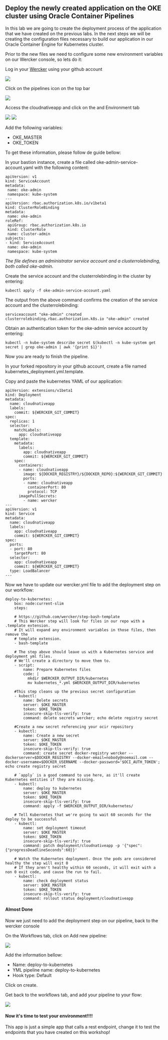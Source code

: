 ## Deploy the newly created application on the OKE cluster using Oracle Container Pipelines

In this lab we are going to create the deployment process of the application that we have created on the previous labs. In the next steps we will be creating the configuration files necessary to build our application in our Oracle Container Engine for Kubernetes cluster.

Prior to the new files we need to configure some new environment variables on our Wercker console, so lets do it:

Log in your [Wercker](app.wercker.com) using your github account

![](../lab400/images/wercker14.png)

Click on the pipelines icon on the top bar

![](images/wercker01.png)

Access the cloudnativeapp and click on the and Environment tab

![](images/wercker02.png)
![](images/wercker03.png)

Add the following variables:

* OKE_MASTER
* OKE_TOKEN

To get these information, please follow de guide bellow:

In your bastion instance, create a file called oke-admin-service-account.yaml with the following content:
 ```
 apiVersion: v1
kind: ServiceAccount
metadata:
  name: oke-admin
  namespace: kube-system
---
apiVersion: rbac.authorization.k8s.io/v1beta1
kind: ClusterRoleBinding
metadata:
  name: oke-admin
roleRef:
  apiGroup: rbac.authorization.k8s.io
  kind: ClusterRole
  name: cluster-admin
subjects:
- kind: ServiceAccount
  name: oke-admin
  namespace: kube-system
 ```

_The file defines an administrator service account and a clusterrolebinding, both called oke-admin._

Create the service account and the clusterrolebinding in the cluster by entering:
```
kubectl apply -f oke-admin-service-account.yaml 
```
The output from the above command confirms the creation of the service account and the clusterrolebinding:
```
serviceaccount "oke-admin" created
clusterrolebinding.rbac.authorization.k8s.io "oke-admin" created
```

Obtain an authentication token for the oke-admin service account by entering:
```
kubectl -n kube-system describe secret $(kubectl -n kube-system get secret | grep oke-admin | awk '{print $1}')
```

Now you are ready to finish the pipeline.

In your forked repository in your github account, create a file named kubernetes_deployment.yml.template.

Copy and paste the kubernetes YAML of our application:

```
apiVersion: extensions/v1beta1
kind: Deployment
metadata:
  name: cloudnativeapp
  labels:
    commit: ${WERCKER_GIT_COMMIT}
spec:
  replicas: 1
  selector:
    matchLabels:
      app: cloudnativeapp
  template:
    metadata:
      labels:
        app: cloudnativeapp
        commit: ${WERCKER_GIT_COMMIT}
    spec:
      containers:
      - name: cloudnativeapp
        image: ${DOCKER_REGISTRY}/${DOCKER_REPO}:${WERCKER_GIT_COMMIT}
        ports:
        - name: cloudnativeapp
          containerPort: 80
          protocol: TCP
      imagePullSecrets:
        - name: wercker
---
apiVersion: v1
kind: Service
metadata:
  name: cloudnativeapp
  labels:
    app: cloudnativeapp
    commit: ${WERCKER_GIT_COMMIT}
spec:
  ports:
  - port: 80
    targetPort: 80
  selector:
    app: cloudnativeapp
    commit: ${WERCKER_GIT_COMMIT}
  type: LoadBalancer
---
```

Now we have to update our wercker.yml file to add the deployment step on our workflow:

```
deploy-to-kubernetes:
    box: node:current-slim
    steps:

    # https://github.com/wercker/step-bash-template
    # This Wercker step will look for files in our repo with a .template extension.
    # It will expand any environment variables in those files, then remove the
    # template extension.
    - bash-template

    # The step above should leave us with a Kubernetes service and deployment yml files.
    # We'll create a directory to move them to.
    - script:
        name: Prepare Kubernetes files
        code: |
          mkdir $WERCKER_OUTPUT_DIR/kubernetes
          mv kubernetes_*.yml $WERCKER_OUTPUT_DIR/kubernetes

    #This step cleans up the previous secret configuration
    - kubectl:
        name: Delete secrets
        server: $OKE_MASTER
        token: $OKE_TOKEN
        insecure-skip-tls-verify: true
        command: delete secrets wercker; echo delete registry secret

    #Create a new secret referencing your ocir repository
    - kubectl:
        name: Create a new secret
        server: $OKE_MASTER
        token: $OKE_TOKEN
        insecure-skip-tls-verify: true
        command: create secret docker-registry wercker --dockerserver=$DOCKER_REGISTRY --docker-email=nobody@noemail.com --docker-username=$DOCKER_USERNAME --docker-password='$OCI_AUTH_TOKEN'; echo create registry secret
        
    # `apply` is a good command to use here, as it'll create Kubernetes entities if they are missing.
    - kubectl:
        name: deploy to kubernetes
        server: $OKE_MASTER
        token: $OKE_TOKEN
        insecure-skip-tls-verify: true
        command: apply -f $WERCKER_OUTPUT_DIR/kubernetes/

    # Tell Kubernetes that we're going to wait 60 seconds for the deploy to be successful
    - kubectl:
        name: set deployment timeout
        server: $OKE_MASTER
        token: $OKE_TOKEN
        insecure-skip-tls-verify: true
        command: patch deployment/cloudnativeapp -p '{"spec":{"progressDeadlineSeconds":60}}'

    # Watch the Kubernetes deployment. Once the pods are considered healthy the step will exit 0
    # If they aren't healthy within 60 seconds, it will exit with a non 0 exit code, and cause the run to fail.
    - kubectl:
        name: check deployment status
        server: $OKE_MASTER
        token: $OKE_TOKEN
        insecure-skip-tls-verify: true
        command: rollout status deployment/cloudnativeapp
```

#### Almost Done

Now we just need to add the deployment step on our pipeline, back to the wercker console

On the Workflows tab, click on Add new pipeline:

![](images/wercker04.png)

Add the information bellow:

* Name: deploy-to-kubernetes
* YML pipeline name: deploy-to-kubernetes
* Hook type: Default

Click on create.

Get back to the workflows tab, and add your pipeline to your flow:

![](images/wercker05.png)

#### Now it's time to test your environment!!!!

This app is just a simple app that calls a rest endpoint, change it to test the endpoints that you have created on this workshop!

